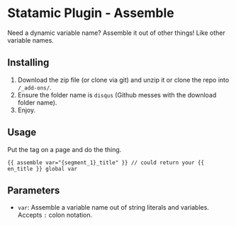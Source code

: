 Statamic Plugin - Assemble
==========================

Need a dynamic variable name? Assemble it out of other things! Like other variable names.

## Installing
1. Download the zip file (or clone via git) and unzip it or clone the repo into `/_add-ons/`.
2. Ensure the folder name is `disqus` (Github messes with the download folder name).
3. Enjoy.

## Usage

Put the tag on a page and do the thing. 
    
    {{ assemble var="{segment_1}_title" }} // could return your {{ en_title }} global var

## Parameters

- `var`: Assemble a variable name out of string literals and variables. Accepts `:` colon notation.
